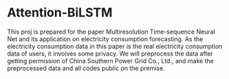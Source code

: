 # Attention-BiLSTM
This proj is prepared for the paper Multiresolution Time-sequence Neural Net and its application on electricity consumption forecasting. As the electricity consumption data in this paper is the real electricity consumption data of users, it involves some privacy. We will preprocess the data after getting permission of China Southern Power Grid Co., Ltd., and make the preprocessed data and all codes public on the premise.

 
